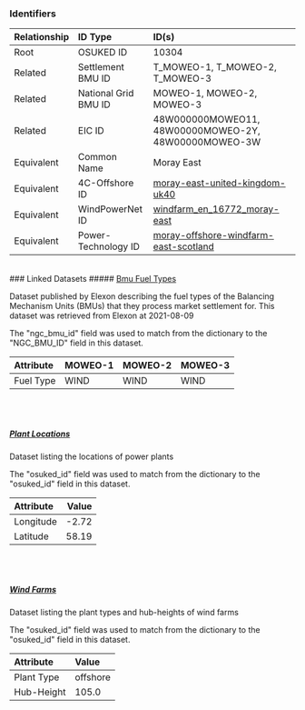 ### Identifiers

| Relationship   | ID Type              | ID(s)                                                                                                                     |
|:---------------|:---------------------|:--------------------------------------------------------------------------------------------------------------------------|
| Root           | OSUKED ID            | 10304                                                                                                                     |
| Related        | Settlement BMU ID    | T_MOWEO-1, T_MOWEO-2, T_MOWEO-3                                                                                           |
| Related        | National Grid BMU ID | MOWEO-1, MOWEO-2, MOWEO-3                                                                                                 |
| Related        | EIC ID               | 48W000000MOWEO11, 48W00000MOWEO-2Y, 48W00000MOWEO-3W                                                                      |
| Equivalent     | Common Name          | Moray East                                                                                                                |
| Equivalent     | 4C-Offshore ID       | [moray-east-united-kingdom-uk40](https://www.4coffshore.com/windfarms/united-kingdom/moray-east-united-kingdom-uk40.html) |
| Equivalent     | WindPowerNet ID      | [windfarm_en_16772_moray-east](https://www.thewindpower.net/windfarm_en_16772_moray-east.php)                             |
| Equivalent     | Power-Technology ID  | [moray-offshore-windfarm-east-scotland](https://www.power-technology.com/projects/moray-offshore-windfarm-east-scotland)  |

<br>
### Linked Datasets
##### <a href="https://raw.githubusercontent.com/OSUKED/Dictionary-Datasets/main/datasets/bmu-fuel-types/datapackage.json">Bmu Fuel Types</a>

Dataset published by Elexon describing the fuel types of the Balancing Mechanism Units (BMUs) that they process market settlement for. This dataset was retrieved from Elexon at 2021-08-09

The "ngc_bmu_id" field was used to match from the dictionary to the "NGC_BMU_ID" field in this dataset.

| Attribute   | MOWEO-1   | MOWEO-2   | MOWEO-3   |
|:------------|:----------|:----------|:----------|
| Fuel Type   | WIND      | WIND      | WIND      |

<br><br>
##### <a href="https://raw.githubusercontent.com/OSUKED/Dictionary-Datasets/main/datasets/plant-locations/datapackage.json">Plant Locations</a>

Dataset listing the locations of power plants

The "osuked_id" field was used to match from the dictionary to the "osuked_id" field in this dataset.

| Attribute   |   Value |
|:------------|--------:|
| Longitude   |   -2.72 |
| Latitude    |   58.19 |

<br><br>
##### <a href="https://raw.githubusercontent.com/OSUKED/Dictionary-Datasets/main/datasets/wind-farms/datapackage.json">Wind Farms</a>

Dataset listing the plant types and hub-heights of wind farms

The "osuked_id" field was used to match from the dictionary to the "osuked_id" field in this dataset.

| Attribute   | Value    |
|:------------|:---------|
| Plant Type  | offshore |
| Hub-Height  | 105.0    |
